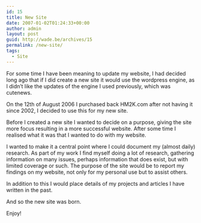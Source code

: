 ```yaml
---
id: 15
title: New Site
date: 2007-01-02T01:24:33+00:00
author: admin
layout: post
guid: http://wade.be/archives/15
permalink: /new-site/
tags:
  - Site
---
```

<p class="lead">
  For some time I have been meaning to update my website, I had decided long ago that if I did create a new site it would use the wordpress engine, as I didn&#8217;t like the updates of the engine I used previously, which was cutenews.
</p>

On the 12th of August 2006 I purchased back HM2K.com after not having it since 2002, I decided to use this for my new site.

Before I created a new site I wanted to decide on a purpose, giving the site more focus resulting in a more successful website. After some time I realised what it was that I wanted to do with my website.

I wanted to make it a central point where I could document my (almost daily) research. As part of my work I find myself doing a lot of research, gathering information on many issues, perhaps information that does exist, but with limited coverage or such. The purpose of the site would be to report my findings on my website, not only for my personal use but to assist others.

In addition to this I would place details of my projects and articles I have written in the past.
  
And so the new site was born.

Enjoy!